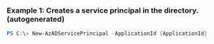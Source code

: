 
### Example 1: Creates a service principal in the directory. (autogenerated)
```powershell
PS C:\> New-AzADServicePrincipal -ApplicationId {ApplicationId}


